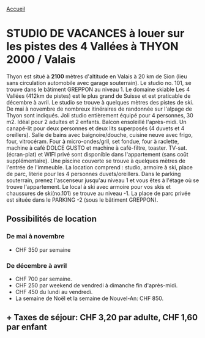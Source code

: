 [Accueil](README.md)

# STUDIO DE VACANCES à louer sur les pistes des 4 Vallées à THYON 2000 / Valais

Thyon est situé à **2100** mètres d'altitude en Valais à 20 km de Sion (lieu sans circulation automobile avec garage souterrain). Le studio no. 101, se trouve dans le bâtiment GREPPON au niveau 1.
Le domaine skiable Les 4 Vallées (412km de pistes) est le plus grand de Suisse et est praticable de décembre à avril. Le studio se trouve à quelques mètres des pistes de ski.
De mai à novembre de nombreux itinéraires de randonnée sur l'alpage de Thyon sont indiqués.
Joli studio entièrement équipé pour 4 personnes, 30 m2. Idéal pour 2 adultes et 2 enfants.
Balcon ensoleillé l'après-midi. Un canapé-lit pour deux personnes et deux lits superposés 
(4 duvets et 4 oreillers).
Salle de bains avec baignoire/douche, cuisine neuve avec frigo, four, vitrocéram.
Four à micro-ondes/gril, set fondue, four à raclette, machine à café DOLCE GUSTO et machine à café-filtre, toaster.
TV-sat. (écran-plat) et WIFI privé sont disponible dans l'appartement (sans coût supplémentaire). Une piscine couverte se trouve à quelques mètres de l'entrée de l'immeuble.
La location comprend : studio, armoire à ski, place de parc, literie pour les 4 personnes duvets/oreillers.
Dans le parking souterrain, prenez l'ascenseur jusqu'au niveau 1 et vous êtes à l'étage où se trouve l'appartement.
Le local à ski avec armoire pour vos skis et chaussures de ski(no.101) se trouve au niveau -1.
La place de parc privée est située dans le PARKING -2 (sous le bâtiment GREPPON).

## Possibilités de location

### De mai à novembre

- CHF 350 par semaine

### De décembre à avril

- CHF 700 par semaine.
- CHF 250 par weekend de vendredi à dimanche fin d'après-midi.
-  CHF 450 du lundi au vendredi.
- La semaine de Noël  et  la semaine de Nouvel-An:   CHF 850.

## + Taxes de séjour: CHF 3,20 par adulte, CHF 1,60 par enfant
<!--stackedit_data:
eyJoaXN0b3J5IjpbLTE0MTM3Nzk1NzksMjI4ODgyMjk1LC0xNj
Y3NTkyMDM2XX0=
-->